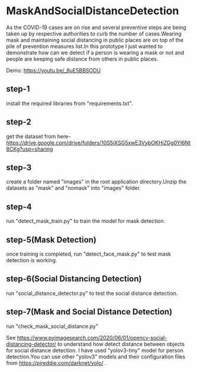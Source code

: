 # MaskAndSocialDistanceDetection
As the COVID-19 cases are on rise and several preventive steps are being taken up by respective authorities to curb the number of cases.Wearing mask and maintaining social distancing in public places are on top of the pile of prevention measures list.In this prototype I just wanted to demonstrate how can we detect if a person is wearing a mask or not and people are keeping safe distance from others in public places.

Demo: https://youtu.be/_8uE5BBSODU

## step-1
install the required libraries from "requirements.txt".

## step-2
get the dataset from here- https://drive.google.com/drive/folders/10S5jXSG5xwE3VybOKHiZGg0YI6Nt8CKg?usp=sharing

## step-3
create a folder named "images" in the root application directory.Unzip the datasets as "mask" and "nomask" into "images" folder.

## step-4
run "detect_mask_train.py" to train the model for mask detection.

## step-5(Mask Detection)
once training is completed, run "detect_face_mask.py" to test mask detection is working.

## step-6(Social Distancing Detection)
run "social_distance_detector.py" to test the social distance detection.

## step-7(Mask and Social Distance Detection)
run "check_mask_social_distance.py"

See https://www.pyimagesearch.com/2020/06/01/opencv-social-distancing-detector/ to understand how detect distance between objects for social distance detection.
I have used "yolov3-tiny" model for person detection.You can use other "yolov3" models and their configuration files from https://pjreddie.com/darknet/yolo/ .
